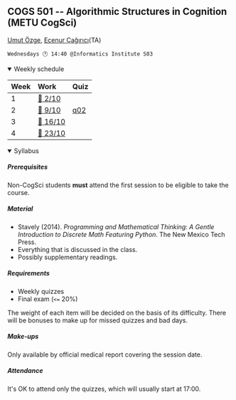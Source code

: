 COGS 501 -- Algorithmic Structures in Cognition (METU CogSci)
-------------------------------------------------------------

[Umut Özge](mailto:umozge@metu.edu.tr), [Ecenur Çağırıcı](mailto:ecenurc@metu.edu.tr)(TA)

```
Wednesdays 🕐 14:40 @Informatics Institute S03
```

<details open>
<summary>
Weekly schedule
</summary>

|Week| Work | Quiz |
:--- |:-------|:----|
|1   | [:calendar: 2/10](weeks/w01.md)| |
|2   | [:calendar: 9/10](weeks/w02.md)| [q02](quizzes/q02.md)|
|3   | [:calendar: 16/10](weeks/w03.md)| |
|4   | [:calendar: 23/10](weeks/w04.md)| |


</details>

<details open>
<summary>
Syllabus
</summary>

##### Prerequisites

Non-CogSci students **must** attend the first session to be eligible to take the course.

##### Material 

* Stavely (2014). _Programming and Mathematical Thinking: A Gentle Introduction
    to Discrete Math Featuring Python_. The New Mexico Tech Press.
* Everything that is discussed in the class.
* Possibly supplementary readings.

##### Requirements 

* Weekly quizzes
* Final exam (`<=` 20%)

The weight of each item will be decided on the basis of its difficulty. There
will be bonuses to make up for missed quizzes and bad days.

##### Make-ups

Only available by official medical report covering the session date.

##### Attendance

It's OK to attend only the quizzes, which will usually start at 17:00.

</details>
